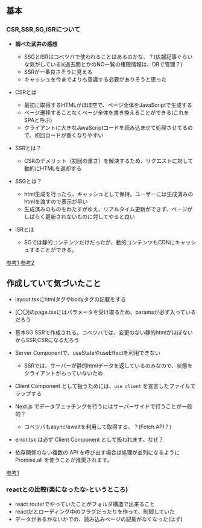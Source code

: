 ## 基本

### CSR,SSR,SG,ISRについて

- **調べた武井の感想**
  - SSGとISRはコベツバで使われることはあるのかな、？(広報記事ぐらいな気がしている)(過去問とかのNO一覧の権限情報は、DBで管理？)
  - SSRが一番良さそうに見える
  - キャッシュを今までよりも意識する必要がありそうと思った

- CSRとは
  - 最初に取得するHTMLがほぼ空で、ページ全体をJavaScriptで生成する
  - ページ遷移することなくページ全体を書き換えることができる(これをSPAと呼ぶ)
  - クライアントに大きなJavaScriptコードを読み込ませて処理させてるので、初回ロードが重くなりやすい

- SSRとは？
  - CSRのデメリット（初回の重さ）を解決するため、リクエストに対して動的にHTMLを返却する

- SSGとは？
  - html生成を行ったら、キャッシュとして保持。ユーザーには生成済みのhtmlを渡すので表示が早い
  - 生成済みのものをわたすがゆえ、リアルタイム更新ができず、ページがしばらく更新されないものに対してやると良い

- ISRとは
  - SGでは静的コンテンツだけだったが、動的コンテンツもCDNにキャッシュすることができる。

[参考1](https://zenn.dev/bitarts/articles/37260ddb28ae5d)
[参考2](https://tech.012grp.co.jp/entry/2021/03/25/125014)

## 作成していて気づいたこと

- layout.tsxにhtmlタグやbodyタグの記載をする
- [〇〇]のpage.tsxにはパラメータを受け取るため、paramsが必ず入っているだろう

- 基本SG SSRで作成される。コベツバでは、変更のない静的htmlがほぼないからSSR,CSRになるだろう

- Server Componentで、useStateやuseEffectを利用できない
  - SSRでは、サーバーが静的htmlデータを返しているのみなので、状態をクライアントがもっていないため
- Client Component として扱うためには、`use client` を宣言したファイルでラップする

- Next.js でデータフェッチングを行うにはサーバーサイドで行うことが一般的？
  - コベツバもasync/awaitを利用して取得する、？(Fetch API？)

- error.tsx は必ず Client Component として扱われます。なぜ？
- 依存関係のない複数の API を呼び出す場合は処理が並列になるように Promise.all を使うことが推奨されます。

[参考1]()


### reactとの比較(楽になったな‐というところ)
- react routerでやっていたことがフォルダ構造で出来ること
- reactだとローディング中のフラグだったりを作って、制御していた
- データがあるかないかでの、読み込みページの記載がなくなった(はず)
